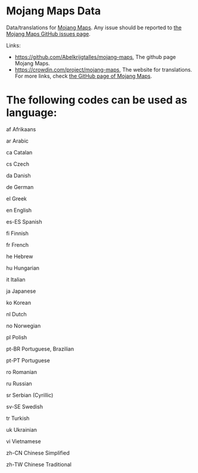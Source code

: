 # Mojang Maps Data
Data/translations for [Mojang Maps](https://github.com/Abelkrijgtalles/mojang-maps).
Any issue should be reported to [the Mojang Maps GitHub issues page](https://github.com/Abelkrijgtalles/mojang-maps/issues).

Links:
- https://github.com/Abelkrijgtalles/mojang-maps, The github page Mojang Maps.
- https://crowdin.com/project/mojang-maps, The website for translations.
For more links, check [the GitHub page of Mojang Maps](https://github.com/Abelkrijgtalles/mojang-maps).

# The following codes can be used as language:
af
Afrikaans

ar
Arabic

ca
Catalan

cs
Czech

da
Danish

de
German

el
Greek

en
English

es-ES
Spanish

fi
Finnish

fr
French

he
Hebrew

hu
Hungarian

it
Italian

ja
Japanese

ko
Korean

nl
Dutch

no
Norwegian

pl
Polish

pt-BR
Portuguese, Brazilian

pt-PT
Portuguese

ro
Romanian

ru
Russian

sr
Serbian (Cyrillic)

sv-SE
Swedish

tr
Turkish

uk
Ukrainian

vi
Vietnamese

zh-CN
Chinese Simplified

zh-TW
Chinese Traditional
